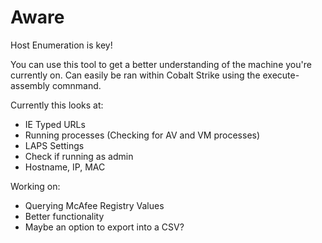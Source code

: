 # Aware
Host Enumeration is key!

You can use this tool to get a better understanding of the machine you're currently on. Can easily be ran within Cobalt Strike using the execute-assembly comnmand.

Currently this looks at: 
- IE Typed URLs
- Running processes (Checking for AV and VM processes)
- LAPS Settings
- Check if running as admin
- Hostname, IP, MAC

Working on: 
- Querying McAfee Registry Values
- Better functionality
- Maybe an option to export into a CSV?
